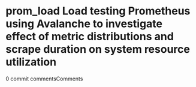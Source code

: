 # prom_load Load testing Prometheus using Avalanche to investigate effect of metric distributions and scrape duration on system resource utilization
0 commit commentsComments
